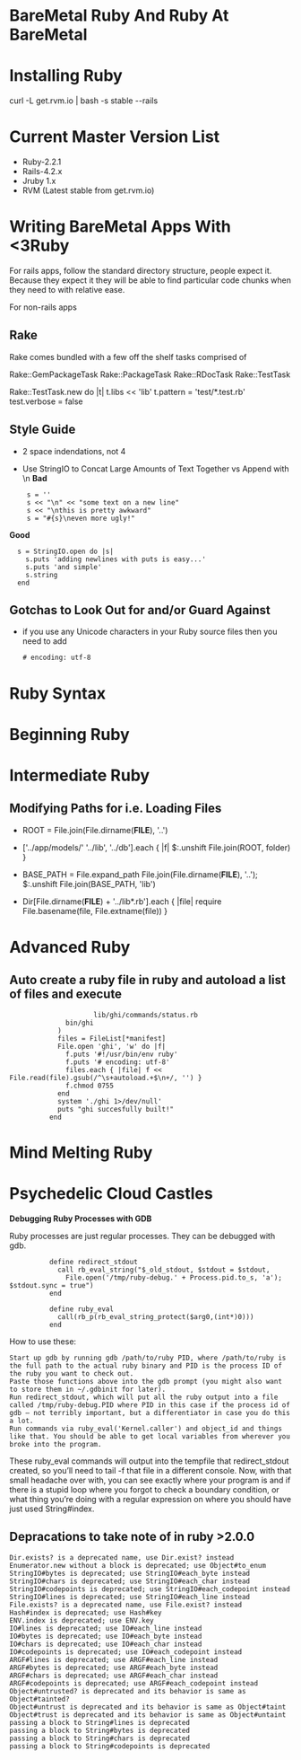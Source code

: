 # BareMetal Ruby And Ruby At BareMetal


# Installing Ruby

curl -L get.rvm.io | bash -s stable --rails

# Current Master Version List

+ Ruby-2.2.1
+ Rails-4.2.x
+ Jruby 1.x
+ RVM (Latest stable from get.rvm.io)


# Writing BareMetal Apps With <3Ruby

For rails apps, follow the standard directory structure, people expect it. Because they expect it they will be able to find particular code chunks when they need to with relative ease.

For non-rails apps


## Rake

Rake comes bundled with a few off the shelf tasks comprised of

Rake::GemPackageTask 
Rake::PackageTask
Rake::RDocTask
Rake::TestTask

Rake::TestTask.new do |t|
t.libs << 'lib'
t.pattern = 'test/*.test.rb'
test.verbose = false

## Style Guide
+ 2 space indendations, not 4



+ Use StringIO to Concat Large Amounts of Text Together vs Append with \n
__Bad__


       s = ''
       s << "\n" << "some text on a new line"
       s << "\nthis is pretty awkward"
       s = "#{s}\neven more ugly!"

__Good__

      s = StringIO.open do |s|
        s.puts 'adding newlines with puts is easy...'
        s.puts 'and simple'
        s.string
      end

## Gotchas to Look Out for and/or Guard Against

+ if you use any Unicode characters in your Ruby source files then you need to add

      # encoding: utf-8



# Ruby Syntax

# Beginning Ruby

# Intermediate Ruby

## Modifying Paths for i.e. Loading Files


+ ROOT = File.join(File.dirname(__FILE__), '..')


+ ['../app/models/' '../lib', '../db'].each { |f| $:.unshift File.join(ROOT, folder) }


+ BASE_PATH = File.expand_path File.join(File.dirname(__FILE__), '..'); $:.unshift File.join(BASE_PATH, 'lib')


+ Dir[File.dirname(__FILE__) + '../lib*.rb'].each { |file| require File.basename(file, File.extname(file)) }


# Advanced Ruby

## Auto create a ruby file in ruby and autoload a list of files and execute


                         lib/ghi/commands/status.rb
                  bin/ghi
                )
                files = FileList[*manifest]
                File.open 'ghi', 'w' do |f|
                  f.puts '#!/usr/bin/env ruby'
                  f.puts '# encoding: utf-8'
                  files.each { |file| f << File.read(file).gsub(/^\s+autoload.+$\n+/, '') }
                  f.chmod 0755
                end
                system './ghi 1>/dev/null'
              	puts "ghi succesfully built!"
              end


# Mind Melting Ruby

# Psychedelic Cloud Castles 

__Debugging Ruby Processes with GDB__

 Ruby processes are just regular processes. They can be debugged with gdb.

              define redirect_stdout
                call rb_eval_string("$_old_stdout, $stdout = $stdout,
                  File.open('/tmp/ruby-debug.' + Process.pid.to_s, 'a'); $stdout.sync = true")
              end

              define ruby_eval
                call(rb_p(rb_eval_string_protect($arg0,(int*)0)))
              end

How to use these:

    Start up gdb by running gdb /path/to/ruby PID, where /path/to/ruby is the full path to the actual ruby binary and PID is the process ID of the ruby you want to check out.
    Paste those functions above into the gdb prompt (you might also want to store them in ~/.gdbinit for later).
    Run redirect_stdout, which will put all the ruby output into a file called /tmp/ruby-debug.PID where PID in this case if the process id of gdb – not terribly important, but a differentiator in case you do this a lot.
    Run commands via ruby_eval('Kernel.caller') and object_id and things like that. You should be able to get local variables from wherever you broke into the program.

These ruby_eval commands will output into the tempfile that redirect_stdout created, so you’ll need to tail -f that file in a different console. Now, with that small headache over with, you can see exactly where your program is and if there is a stupid loop where you forgot to check a boundary condition, or what thing you’re doing with a regular expression on where you should have just used String#index.


## Depracations to take note of in ruby >2.0.0

    Dir.exists? is a deprecated name, use Dir.exist? instead
    Enumerator.new without a block is deprecated; use Object#to_enum
    StringIO#bytes is deprecated; use StringIO#each_byte instead
    StringIO#chars is deprecated; use StringIO#each_char instead
    StringIO#codepoints is deprecated; use StringIO#each_codepoint instead
    StringIO#lines is deprecated; use StringIO#each_line instead
    File.exists? is a deprecated name, use File.exist? instead
    Hash#index is deprecated; use Hash#key
    ENV.index is deprecated; use ENV.key
    IO#lines is deprecated; use IO#each_line instead
    IO#bytes is deprecated; use IO#each_byte instead
    IO#chars is deprecated; use IO#each_char instead
    IO#codepoints is deprecated; use IO#each_codepoint instead
    ARGF#lines is deprecated; use ARGF#each_line instead
    ARGF#bytes is deprecated; use ARGF#each_byte instead
    ARGF#chars is deprecated; use ARGF#each_char instead
    ARGF#codepoints is deprecated; use ARGF#each_codepoint instead
    Object#untrusted? is deprecated and its behavior is same as Object#tainted?
    Object#untrust is deprecated and its behavior is same as Object#taint
    Object#trust is deprecated and its behavior is same as Object#untaint
    passing a block to String#lines is deprecated
    passing a block to String#bytes is deprecated
    passing a block to String#chars is deprecated
    passing a block to String#codepoints is deprecated

